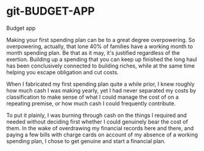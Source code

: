 # git-BUDGET-APP
Budget app


Making your first spending plan can be to a great degree overpowering. So overpowering, actually, that lone 40% of families have a working month to month spending plan. Be that as it may, it's justified regardless of the exertion. Building up a spending that you can keep up finished the long haul has been conclusively connected to building riches, while at the same time helping you escape obligation and cut costs. 

When I fabricated my first spending plan quite a while prior, I knew roughly how much cash I was making yearly, yet I had never separated my costs by classification to make sense of what I could manage the cost of on a repeating premise, or how much cash I could frequently contribute. 

To put it plainly, I was burning through cash on the things I required and needed without deciding first whether I could genuinely bear the cost of them. In the wake of overdrawing my financial records here and there, and paying a few bills with charge cards on account of my absence of a working spending plan, I chose to get genuine and start a financial plan. 
